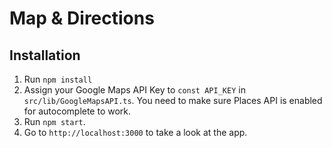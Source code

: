 # Map & Directions

## Installation 

1. Run `npm install`
2. Assign your Google Maps API Key to `const API_KEY` in  `src/lib/GoogleMapsAPI.ts`. You need to make sure Places API is enabled for autocomplete to work.
3. Run `npm start`. 
4. Go to `http://localhost:3000` to take a look at the app.